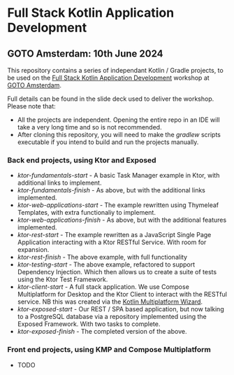 # Full Stack Kotlin Application Development
## GOTO Amsterdam: 10th June 2024

This repository contains a series of independant Kotlin / Gradle projects, to be used on the [Full Stack Kotlin Application Development](https://gotoams.nl/2024/masterclasses/438/full-stack-kotlin-application-development) workshop at [GOTO Amsterdam](https://gotoams.nl/2024).

Full details can be found in the slide deck used to deliver the workshop. Please note that:

* All the projects are independent. Opening the entire repo in an IDE will take a very long time and so is not recommended. 
* After cloning this repository, you will need to make the *gradlew* scripts executable if you intend to build and run the projects manually.

### Back end projects, using Ktor and Exposed

* *ktor-fundamentals-start* - A basic Task Manager example in Ktor, with additional links to implement.
* *ktor-fundamentals-finish* - As above, but with the additional links implemented.
* *ktor-web-applications-start* - The example rewritten using Thymeleaf Templates, with extra functionaliy to implement.
* *ktor-web-applications-finish* - As above, but with the additional features implemented.
* *ktor-rest-start* - The example rewritten as a JavaScript Single Page Application interacting with a Ktor RESTful Service. With room for expansion.
* *ktor-rest-finish* - The above example, with full functionality
* *ktor-testing-start* - The above example, refactored to support Dependency Injection. Which then allows us to create a suite of tests using the Ktor Test Framework.
* *ktor-client-start* - A full stack application. We use Compose Multiplatform for Desktop and the Ktor Client to interact with the RESTful service. NB this was created via the [Kotlin Multiplatform Wizard](https://kmp.jetbrains.com/).
* *ktor-exposed-start* - Our REST / SPA based application, but now talking to a PostgreSQL database via a repository implemented using the Exposed Framework. With two tasks to complete.
* *ktor-exposed-finish* - The completed version of the above.

### Front end projects, using KMP and Compose Multiplatform
 * TODO
